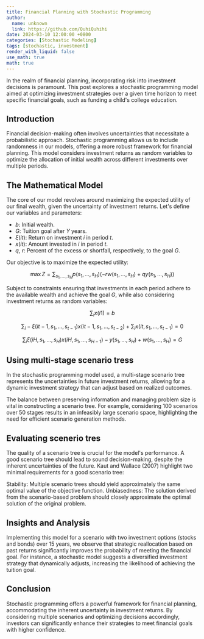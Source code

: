 ```yaml
---
title: Financial Planning with Stochastic Programming
author:
  name: unknown
  link: https://github.com/QuhiQuhihi
date: 2024-03-10 12:00:00 +0800
categories: [Stochastic Modeling]
tags: [stochastic, investment]
render_with_liquid: false
use_math: true
math: true
---
```



In the realm of financial planning, incorporating risk into investment decisions is paramount. This post explores a stochastic programming model aimed at optimizing investment strategies over a given time horizon to meet specific financial goals, such as funding a child's college education.

## Introduction
Financial decision-making often involves uncertainties that necessitate a probabilistic approach. Stochastic programming allows us to include randomness in our models, offering a more robust framework for financial planning. This model considers investment returns as random variables to optimize the allocation of initial wealth across different investments over multiple periods.  

## The Mathematical Model
The core of our model revolves around maximizing the expected utility of our final wealth, given the uncertainty of investment returns. Let's define our variables and parameters:

- $b$: Initial wealth.
- $G$: Tuition goal after $Y$ years.
- $\xi(it)$: Return on investment $i$ in period $t$.
- $x(it)$: Amount invested in $i$ in period $t$.
- $q$, $r$: Percent of the excess or shortfall, respectively, to the goal $G$.

Our objective is to maximize the expected utility:

$$\max Z = \sum_{s_1, \ldots, s_H} p(s_1, \ldots, s_H) \left( -r w(s_1, \ldots, s_H) + q y(s_1, \ldots, s_H) \right)$$

Subject to constraints ensuring that investments in each period adhere to the available wealth and achieve the goal $G$, while also considering investment returns as random variables:

$$\sum_{i} x(i1) = b$$

$$\sum_{i} -\xi(it-1, s_1, \ldots, s_{t-1}) x(it-1, s_1, \ldots, s_{t-2}) + \sum_{i} x(it, s_1, \ldots, s_{t-1}) = 0$$

$$\sum_{i} \xi(iH, s_1, \ldots, s_H) x(iH, s_1, \ldots, s_{H-1}) - y(s_1, \ldots, s_H) + w(s_1, \ldots, s_H) = G$$

## Using multi-stage scenario tress
In the stochastic programming model used, a multi-stage scenario tree represents the uncertainties in future investment returns, allowing for a dynamic investment strategy that can adjust based on realized outcomes. 

The balance between preserving information and managing problem size is vital in constructing a scenario tree. For example, considering 100 scenarios over 50 stages results in an infeasibly large scenario space, highlighting the need for efficient scenario generation methods.

## Evaluating scenerio tres
The quality of a scenario tree is crucial for the model's performance. A good scenario tree should lead to sound decision-making, despite the inherent uncertainties of the future. Kaut and Wallace (2007) highlight two minimal requirements for a good scenario tree:

Stability: Multiple scenario trees should yield approximately the same optimal value of the objective function.
Unbiasedness: The solution derived from the scenario-based problem should closely approximate the optimal solution of the original problem.

## Insights and Analysis
Implementing this model for a scenario with two investment options (stocks and bonds) over 15 years, we observe that strategic reallocation based on past returns significantly improves the probability of meeting the financial goal. For instance, a stochastic model suggests a diversified investment strategy that dynamically adjusts, increasing the likelihood of achieving the tuition goal.

## Conclusion
Stochastic programming offers a powerful framework for financial planning, accommodating the inherent uncertainty in investment returns. By considering multiple scenarios and optimizing decisions accordingly, investors can significantly enhance their strategies to meet financial goals with higher confidence.

